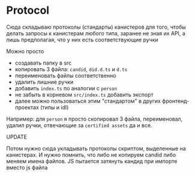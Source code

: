 # Protocol

Сюда складываю протоколы (стандарты) канистеров для того, чтобы делать запросы к канистерам любого типа, заранее не зная их API, а лишь предполагая, что у них есть соответствующие ручки

Можно просто
- создавать папку в src
- копировать 3 файла: `candid`, `did.d.ts` и `d.ts`
- переименовать файлы соответственно
- удалить лишние ручки
- добавить `index.ts` по аналогии с `person`
- не забыть в корневом `src/index.ts` добавить экспорт
- далее можно пользоваться этим "стандартом" в других фронтенд-проектах (типы и idl)

Например:
для `person` я просто скопировал 3 файла, переименовал, удалил ручки, отвечающие за `certified assets` да и все.

UPDATE

Потом нужно сюда укладывать протоколы скриптом, выделенные на канистерах. И нужно помнить, что либо не копируем candid либо меняем имена файлов. JS пытается затянуть кандид при импорте вместо js файла